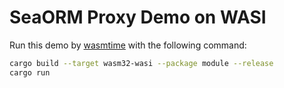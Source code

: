# SeaORM Proxy Demo on WASI

Run this demo by [wasmtime](https://wasmtime.dev/) with the following command:

```bash
cargo build --target wasm32-wasi --package module --release
cargo run
```
